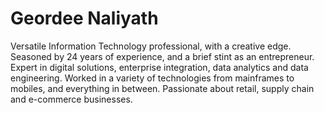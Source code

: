 # Geordee Naliyath
Versatile Information Technology professional, with a creative edge. Seasoned by 24 years of experience, and a brief stint as an entrepreneur. Expert in digital solutions, enterprise integration, data analytics and data engineering. Worked in a variety of technologies from mainframes to mobiles, and everything in between. Passionate about retail, supply chain and e-commerce businesses.
